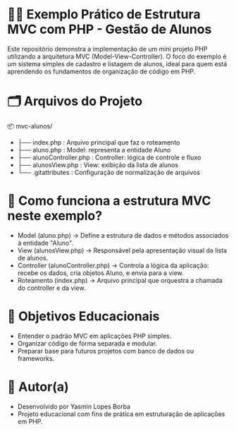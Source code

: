 # 🧑‍🎓 Exemplo Prático de Estrutura MVC com PHP - Gestão de Alunos

Este repositório demonstra a implementação de um mini projeto PHP utilizando a arquitetura MVC (Model-View-Controller). O foco do exemplo é um sistema simples de cadastro e listagem de alunos, ideal para quem está aprendendo os fundamentos de organização de código em PHP.

# 🗂️ Arquivos do Projeto

📦 mvc-alunos/
* ├── index.php : Arquivo principal que faz o roteamento
* ├── aluno.php : Model: representa a entidade Aluno
* ├── alunoController.php : Controller: lógica de controle e fluxo
* ├── alunosView.php : View: exibição da lista de alunos
* └── .gitattributes : Configuração de normalização de arquivos

# 🔄 Como funciona a estrutura MVC neste exemplo?

* Model (aluno.php) -> Define a estrutura de dados e métodos associados à entidade "Aluno".
* View (alunosView.php) -> Responsável pela apresentação visual da lista de alunos.
* Controller (alunoController.php) -> Controla a lógica da aplicação: recebe os dados, cria objetos Aluno, e envia para a view.
* Roteamento (index.php) -> Arquivo principal que orquestra a chamada do controller e da view.

# 🎯 Objetivos Educacionais

* Entender o padrão MVC em aplicações PHP simples.
* Organizar código de forma separada e modular.
* Preparar base para futuros projetos com banco de dados ou frameworks.

# 👤 Autor(a)

* Desenvolvido por Yasmin Lopes Borba 
* Projeto educacional com fins de prática em estruturação de aplicações em PHP.


